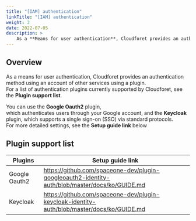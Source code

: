 ```yaml
---
title: "[IAM] authentication"
linkTitle: "[IAM] authentication"
weight: 3
date: 2022-07-05
description: >
    As a **Means for user authentication**, Cloudforet provides an authentication method using an account of other services through a plugin.
---
```


## Overview

As a means for user authentication, Cloudforet provides an authentication method using an account of other services using a plugin.   
For a list of authentication plugins currently supported by Cloudforet, see the **Plugin support list**.

You can use the **Google Oauth2** plugin,  
which authenticates users through your Google account, and the **Keycloak** plugin, which supports a single sign-on (SSO) via standard protocols.  
For more detailed settings, see the **Setup guide link** below



## Plugin support list

| **Plugins** | **Setup guide link** |
| --- | --- |
| Google Oauth2 | https://github.com/spaceone-dev/plugin-googleoauth2-identity-auth/blob/master/docs/ko/GUIDE.md |
| Keycloak | https://github.com/spaceone-dev/plugin-keycloak-identity-auth/blob/master/docs/ko/GUIDE.md |